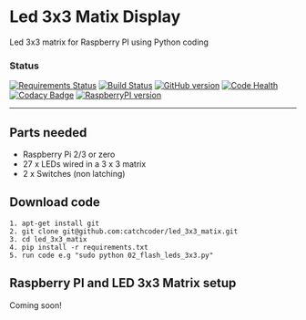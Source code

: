 # Led 3x3 Matix Display
Led 3x3 matrix for Raspberry PI using Python coding

### Status
[![Requirements Status](https://requires.io/github/catchcoder/led_3x3_matix/requirements.svg?branch=master)](https://requires.io/github/catchcoder/led_3x3_matix/requirements/?branch=master)
[![Build Status](https://travis-ci.org/catchcoder/led_3x3_matix.svg?branch=master)](https://travis-ci.org/catchcoder/led_3x3_matix)
[![GitHub version](https://badge.fury.io/gh/catchcoder%2Fled_3x3_matix.svg)](https://badge.fury.io/gh/catchcoder%2Fled_3x3_matix)
[![Code Health](https://landscape.io/github/catchcoder/led_3x3_matix/master/landscape.svg?style=flat)](https://landscape.io/github/catchcoder/led_3x3_matix/master)
[![Codacy Badge](https://api.codacy.com/project/badge/Grade/ccb938d0676443d791f1f2425d5cc94a)](https://www.codacy.com/app/catchcoder/led_3x3_matix?utm_source=github.com&amp;utm_medium=referral&amp;utm_content=catchcoder/led_3x3_matix&amp;utm_campaign=Badge_Grade)
[![RaspberryPI version](https://img.shields.io/badge/Raspberry%20PI%20-2%2C%203%20and%20Zero-ff69b4.svg)]()

---

## Parts needed

* Raspberry Pi 2/3 or zero
* 27 x LEDs wired in a 3 x 3 matrix
*  2 x Switches (non latching)

## Download code
    1. apt-get install git
    2. git clone git@github.com:catchcoder/led_3x3_matix.git
    3. cd led_3x3_matix
    4. pip install -r requirements.txt
    5. run code e.g "sudo python 02_flash_leds_3x3.py"

## Raspberry PI and LED 3x3 Matrix setup

Coming soon!

